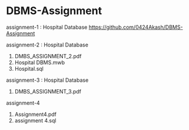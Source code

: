 # DBMS-Assignment
assignment-1 : Hospital Database
https://github.com/0424Akash/DBMS-Assignment

assignment-2 : Hospital Database
1. DMBS_ASSIGNMENT_2.pdf
2. Hospital DBMS.mwb
3. Hospital.sql

assignment-3 : Hospital Database
1. DMBS_ASSIGNMENT_3.pdf

assignment-4 
1. Assignment4.pdf
2. assignment 4.sql
